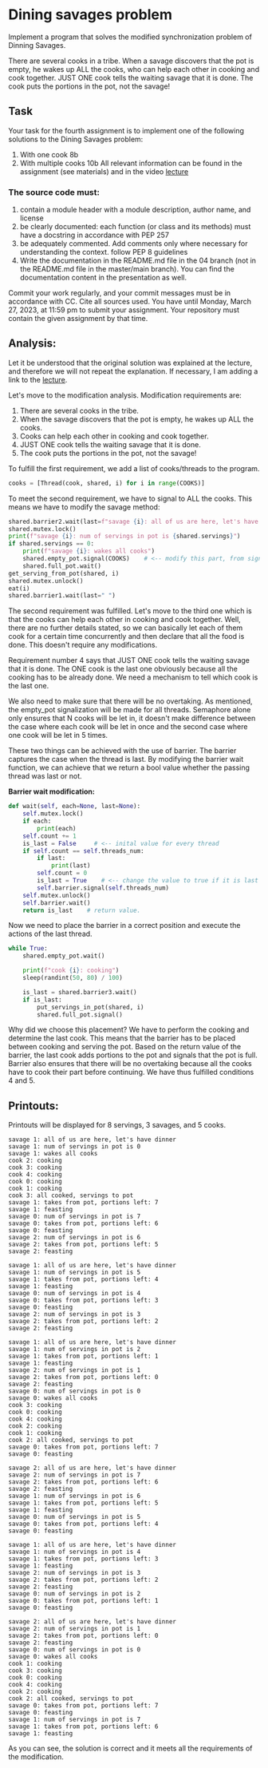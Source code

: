 # Dining savages problem

Implement a program that solves the modified synchronization problem of Dinning Savages.

There are several cooks in a tribe. When a savage discovers that the pot is empty, he wakes up ALL the cooks, who can help each other in cooking and cook together. JUST ONE cook tells the waiting savage that it is done. The cook puts the portions in the pot, not the savage!

## Task
Your task for the fourth assignment is to implement one of the following solutions to the Dining Savages problem:

1. With one cook 8b
2. With multiple cooks 10b
All relevant information can be found in the assignment (see materials) and in the video [lecture](https://www.youtube.com/watch?v=54zi8qdBjdk)

### The source code must:

1. contain a module header with a module description, author name, and license
2. be clearly documented: each function (or class and its methods) must have a docstring in accordance with PEP 257
3. be adequately commented. Add comments only where necessary for understanding the context.
follow PEP 8 guidelines
4. Write the documentation in the README.md file in the 04 branch (not in the README.md file in the master/main branch). You can find the documentation content in the presentation as well.

Commit your work regularly, and your commit messages must be in accordance with CC. Cite all sources used. You have until Monday, March 27, 2023, at 11:59 pm to submit your assignment. Your repository must contain the given assignment by that time.

## Analysis:
Let it be understood that the original solution was explained at the lecture, and therefore we will not repeat the explanation. If necessary, I am adding a link to the [lecture](https://www.youtube.com/watch?v=iotYZJzxKf4&t=3996s).  

Let's move to the modification analysis. Modification requirements are:
1. There are several cooks in the tribe. 
2. When the savage discovers that the pot is empty, he wakes up ALL the cooks.
3. Cooks can help each other in cooking and cook together. 
4. JUST ONE cook tells the waiting savage that it is done. 
5. The cook puts the portions in the pot, not the savage!

To fulfill the first requirement, we add a list of cooks/threads to the program.
```python
cooks = [Thread(cook, shared, i) for i in range(COOKS)]
```

To meet the second requirement, we have to signal to ALL the cooks. This means we have to modify the savage method:

```python
shared.barrier2.wait(last=f"savage {i}: all of us are here, let's have dinner")
shared.mutex.lock()
print(f"savage {i}: num of servings in pot is {shared.servings}")
if shared.servings == 0:
    print(f"savage {i}: wakes all cooks")
    shared.empty_pot.signal(COOKS)    # <-- modify this part, from signal() to signal(COOKS)
    shared.full_pot.wait()
get_serving_from_pot(shared, i)
shared.mutex.unlock()
eat(i)
shared.barrier1.wait(last=" ")
```

The second requirement was fulfilled. Let's move to the third one which is that the cooks can help each other in cooking and cook together. Well, there are no further details stated, so we can basically let each of them cook for a certain time concurrently and then declare that all the food is done. This doesn't require any modifications.

Requirement number 4 says that JUST ONE cook tells the waiting savage that it is done. The ONE cook is the last one obviously because all the cooking has to be already done. We need a mechanism to tell which cook is the last one. 

We also need to make sure that there will be no overtaking. As mentioned, the empty_pot signalization will be made for all threads. Semaphore alone only ensures that N cooks will be let in, it doesn't make difference between the case where each cook will be let in once and the second case where one cook will be let in 5 times.

These two things can be achieved with the use of barrier. The barrier captures the case when the thread is last. By modifying the barrier wait function, we can achieve that we return a bool value whether the passing thread was last or not.

**Barrier wait modification:**
```python
def wait(self, each=None, last=None):
    self.mutex.lock()
    if each:
        print(each)
    self.count += 1
    is_last = False     # <-- inital value for every thread
    if self.count == self.threads_num:
        if last:
            print(last)
        self.count = 0
        is_last = True    # <-- change the value to true if it is last thread
        self.barrier.signal(self.threads_num)
    self.mutex.unlock()
    self.barrier.wait()
    return is_last    # return value.
```

Now we need to place the barrier in a correct position and execute the actions of the last thread. 

```python
while True:
    shared.empty_pot.wait()

    print(f"cook {i}: cooking")
    sleep(randint(50, 80) / 100)

    is_last = shared.barrier3.wait()    
    if is_last:
        put_servings_in_pot(shared, i)
        shared.full_pot.signal()
```

Why did we choose this placement? We have to perform the cooking and determine the last cook. This means that the barrier has to be placed between cooking and serving the pot. Based on the return value of the barrier, the last cook adds portions to the pot and signals that the pot is full. Barrier also ensures that there will be no overtaking because all the cooks have to cook their part before continuing. We have thus fulfilled conditions 4 and 5.

## Printouts:
Printouts will be displayed for 8 servings, 3 savages, and 5 cooks.

```
savage 1: all of us are here, let's have dinner
savage 1: num of servings in pot is 0
savage 1: wakes all cooks
cook 2: cooking
cook 3: cooking
cook 4: cooking
cook 0: cooking
cook 1: cooking
cook 3: all cooked, servings to pot
savage 1: takes from pot, portions left: 7
savage 1: feasting
savage 0: num of servings in pot is 7
savage 0: takes from pot, portions left: 6
savage 0: feasting
savage 2: num of servings in pot is 6
savage 2: takes from pot, portions left: 5
savage 2: feasting
 
savage 1: all of us are here, let's have dinner
savage 1: num of servings in pot is 5
savage 1: takes from pot, portions left: 4
savage 1: feasting
savage 0: num of servings in pot is 4
savage 0: takes from pot, portions left: 3
savage 0: feasting
savage 2: num of servings in pot is 3
savage 2: takes from pot, portions left: 2
savage 2: feasting
 
savage 1: all of us are here, let's have dinner
savage 1: num of servings in pot is 2
savage 1: takes from pot, portions left: 1
savage 1: feasting
savage 2: num of servings in pot is 1
savage 2: takes from pot, portions left: 0
savage 2: feasting
savage 0: num of servings in pot is 0
savage 0: wakes all cooks
cook 3: cooking
cook 0: cooking
cook 4: cooking
cook 2: cooking
cook 1: cooking
cook 2: all cooked, servings to pot
savage 0: takes from pot, portions left: 7
savage 0: feasting
 
savage 2: all of us are here, let's have dinner
savage 2: num of servings in pot is 7
savage 2: takes from pot, portions left: 6
savage 2: feasting
savage 1: num of servings in pot is 6
savage 1: takes from pot, portions left: 5
savage 1: feasting
savage 0: num of servings in pot is 5
savage 0: takes from pot, portions left: 4
savage 0: feasting
 
savage 1: all of us are here, let's have dinner
savage 1: num of servings in pot is 4
savage 1: takes from pot, portions left: 3
savage 1: feasting
savage 2: num of servings in pot is 3
savage 2: takes from pot, portions left: 2
savage 2: feasting
savage 0: num of servings in pot is 2
savage 0: takes from pot, portions left: 1
savage 0: feasting
 
savage 2: all of us are here, let's have dinner
savage 2: num of servings in pot is 1
savage 2: takes from pot, portions left: 0
savage 2: feasting
savage 0: num of servings in pot is 0
savage 0: wakes all cooks
cook 1: cooking
cook 3: cooking
cook 0: cooking
cook 4: cooking
cook 2: cooking
cook 2: all cooked, servings to pot
savage 0: takes from pot, portions left: 7
savage 0: feasting
savage 1: num of servings in pot is 7
savage 1: takes from pot, portions left: 6
savage 1: feasting
```

As you can see, the solution is correct and it meets all the requirements of the modification.

